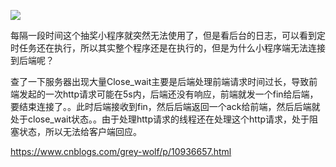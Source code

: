 ![](https://winterliublog.oss-cn-beijing.aliyuncs.com/notes/20211213144438.png)

每隔一段时间这个抽奖小程序就突然无法使用了，但是看后台的日志，可以看到定时任务还在执行，所以其实整个程序还是在执行的，但是为什么小程序端无法连接到后端呢？

查了一下服务器出现大量Close_wait主要是后端处理前端请求时间过长，导致前端发起的一次http请求可能在5s内，后端还没有响应，前端就发一个fin给后端，要结束连接了。。此时后端接收到fin，然后后端返回一个ack给前端，然后后端就处于close_wait状态。。由于处理http请求的线程还在处理这个http请求，处于阻塞状态，所以无法给客户端回应。

https://www.cnblogs.com/grey-wolf/p/10936657.html